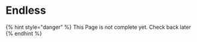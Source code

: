 # Endless

{% hint style="danger" %}
This Page is not complete yet. Check back later
{% endhint %}

